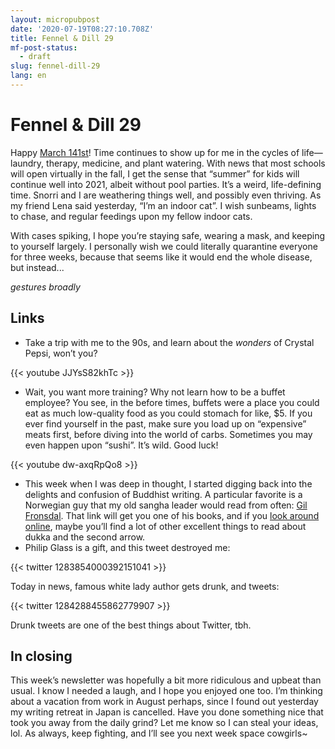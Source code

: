 ```yaml
---
layout: micropubpost
date: '2020-07-19T08:27:10.708Z'
title: Fennel & Dill 29
mf-post-status:
  - draft
slug: fennel-dill-29
lang: en
---
```


# Fennel & Dill 29

Happy [March 141st](https://calendar2020.noj.cc)! Time continues to show up for me in the cycles of life—laundry, therapy, medicine, and plant watering. With news that most schools will open virtually in the fall, I get the sense that “summer” for kids will continue well into 2021, albeit without pool parties. It’s a weird, life-defining time. Snorri and I are weathering things well, and possibly even thriving. As my friend Lena said yesterday, “I’m an indoor cat”. I wish sunbeams, lights to chase, and regular feedings upon my fellow indoor cats.

With cases spiking, I hope you’re staying safe, wearing a mask, and keeping to yourself largely. I personally wish we could literally quarantine everyone for three weeks, because that seems like it would end the whole disease, but instead...

*gestures broadly*

## Links

- Take a trip with me to the 90s, and learn about the _wonders_ of Crystal Pepsi, won’t you?

{{< youtube JJYsS82khTc >}}

- Wait, you want more training? Why not learn how to be a buffet employee? You see, in the before times, buffets were a place you could eat as much low-quality food as you could stomach for like, $5. If you ever find yourself in the past, make sure you load up on “expensive” meats first, before diving into the world of carbs. Sometimes you may even happen upon “sushi”. It’s wild. Good luck!

{{< youtube dw-axqRpQo8 >}}

- This week when I was deep in thought, I started digging back into the delights and confusion of Buddhist writing. A particular favorite is a Norwegian guy that my old sangha leader would read from often: [Gil Fronsdal](https://www.insightmeditationcenter.org/wp-content/uploads/documents/iah/IssueAtHand4thEd.pdf). That link will get you one of his books, and if you [look around online](https://www.abhayagiri.org/books/545-beginning-our-day-volume-one), maybe you’ll find a lot of other excellent things to read about dukka and the second arrow.
- Philip Glass is a gift, and this tweet destroyed me:

{{< twitter 1283854000392151041 >}}

Today in news, famous white lady author gets drunk, and tweets:

{{< twitter 1284288455862779907 >}}

Drunk tweets are one of the best things about Twitter, tbh.

## In closing

This week’s newsletter was hopefully a bit more ridiculous and upbeat than usual. I know I needed a laugh, and I hope you enjoyed one too. I’m thinking about a vacation from work in August perhaps, since I found out yesterday my writing retreat in Japan is cancelled. Have you done something nice that took you away from the daily grind? Let me know so I can steal your ideas, lol. As always, keep fighting, and I’ll see you next week space cowgirls~


